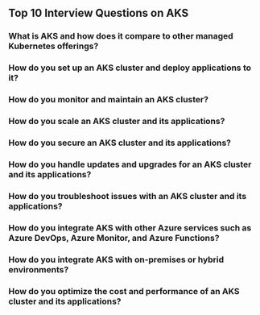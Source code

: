 ## Top 10 Interview Questions on AKS

  ### What is AKS and how does it compare to other managed Kubernetes offerings?
  ### How do you set up an AKS cluster and deploy applications to it?
  ### How do you monitor and maintain an AKS cluster?
  ### How do you scale an AKS cluster and its applications?
  ### How do you secure an AKS cluster and its applications?
  ### How do you handle updates and upgrades for an AKS cluster and its applications?
  ### How do you troubleshoot issues with an AKS cluster and its applications?
  ### How do you integrate AKS with other Azure services such as Azure DevOps, Azure Monitor, and Azure Functions?
  ### How do you integrate AKS with on-premises or hybrid environments?
  ### How do you optimize the cost and performance of an AKS cluster and its applications?

